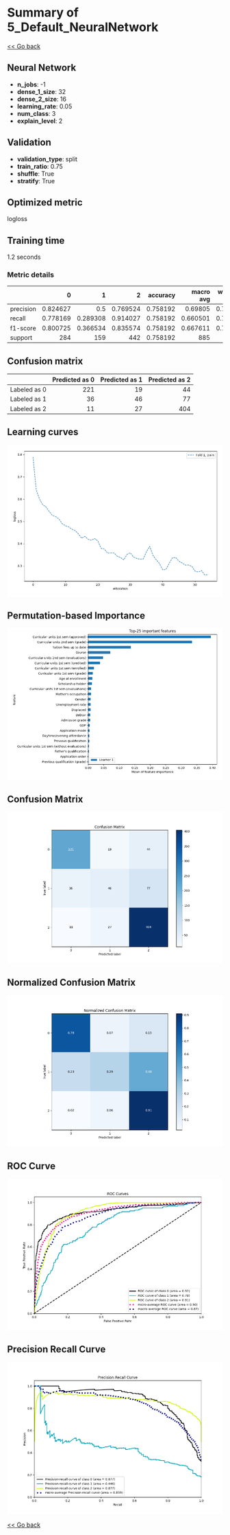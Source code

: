 # Summary of 5_Default_NeuralNetwork

[<< Go back](../README.md)


## Neural Network
- **n_jobs**: -1
- **dense_1_size**: 32
- **dense_2_size**: 16
- **learning_rate**: 0.05
- **num_class**: 3
- **explain_level**: 2

## Validation
 - **validation_type**: split
 - **train_ratio**: 0.75
 - **shuffle**: True
 - **stratify**: True

## Optimized metric
logloss

## Training time

1.2 seconds

### Metric details
|           |          0 |          1 |          2 |   accuracy |   macro avg |   weighted avg |   logloss |
|:----------|-----------:|-----------:|-----------:|-----------:|------------:|---------------:|----------:|
| precision |   0.824627 |   0.5      |   0.769524 |   0.758192 |    0.69805  |       0.738784 |  0.615543 |
| recall    |   0.778169 |   0.289308 |   0.914027 |   0.758192 |    0.660501 |       0.758192 |  0.615543 |
| f1-score  |   0.800725 |   0.366534 |   0.835574 |   0.758192 |    0.667611 |       0.740122 |  0.615543 |
| support   | 284        | 159        | 442        |   0.758192 |  885        |     885        |  0.615543 |


## Confusion matrix
|              |   Predicted as 0 |   Predicted as 1 |   Predicted as 2 |
|:-------------|-----------------:|-----------------:|-----------------:|
| Labeled as 0 |              221 |               19 |               44 |
| Labeled as 1 |               36 |               46 |               77 |
| Labeled as 2 |               11 |               27 |              404 |

## Learning curves
![Learning curves](learning_curves.png)

## Permutation-based Importance
![Permutation-based Importance](permutation_importance.png)
## Confusion Matrix

![Confusion Matrix](confusion_matrix.png)


## Normalized Confusion Matrix

![Normalized Confusion Matrix](confusion_matrix_normalized.png)


## ROC Curve

![ROC Curve](roc_curve.png)


## Precision Recall Curve

![Precision Recall Curve](precision_recall_curve.png)



[<< Go back](../README.md)
